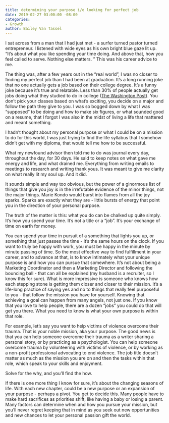 ```yaml
---
title: determining your purpose i/o looking for perfect job
date: 2019-02-27 03:00:00 -08:00
categories:
- Growth
author: Bailey Van Tassel
---
```


I sat across from a man that I had just met - a surfer turned pastor turned entrepreneur. I listened with wide eyes as his own bright blue gaze lit up. “It’s about what you like spending your time doing. And above that, how you feel called to serve. Nothing else matters. ” This was his career advice to me. 

The thing was, after a few years out in the “real world”, I was no closer to finding my perfect job than I had been at graduation. It’s a long running joke that no one actually gets a job based on their college degree. It’s a funny joke because it’s true and relatable. Less than 30% of people actually get jobs doing what they studied to do in college ([The Washington Post](https://www.washingtonpost.com/news/wonk/wp/2013/05/20/only-27-percent-of-college-grads-have-a-job-related-to-their-major/?noredirect=on&utm_term=.90d0723f97aa)). You don’t pick your classes based on what’s exciting, you decide on a major and follow the path they give to you. I was so bogged down by what I was “supposed” to be doing and how to make six figures, or what sounded good on a resume, that I forgot I was also in the midst of living a life that mattered and meant something. 

I hadn’t thought about my personal purpose or what I could be on a mission to do for this world, I was just trying to find the life syllabus that I somehow didn’t get with my diploma, that would tell me how to be successful.

What my newfound advisor then told me to do was journal every day, throughout the day, for 30 days. He said to keep notes on what gave me energy and life, and what drained me. Everything from writing emails to meetings to research and writing thank yous. It was meant to give me clarity on what really lit my soul up. And it did. 

It sounds simple and way too obvious, but the power of a ginormous list of things that give you joy is in the irrefutable evidence of the minor things, not the major things. Marie Kondo would burst into flames from all the joy sparks. Sparks are exactly what they are - little bursts of energy that point you in the direction of your personal purpose. 

The truth of the matter is this: what you do can be chalked up quite simply. It’s how you spend your time. It’s not a title or a “job”. It’s your exchange of time on earth for money. 

You can spend your time in pursuit of a something that lights you up, or something that just passes the time - it’s the same hours on the clock. If you want to truly be happy with work, you must be happy in the minute by minute passing of time. So the most effective way to find fulfillment in your career, and to advance at that, is to know intimately what your unique purpose is and how you can pursue that somewhere. It’s not about being a Marketing Coordinator and then a Marketing Director and following the bouncing ball - that can all be explained (my husband is a recruiter, so I know this for sure). What is more impressive is someone who knows how each stepping stone is getting them closer and closer to their mission. 
It’s a life-long practice of saying yes and no to things that really feel purposeful to you - that follow the mission you have for yourself. Knowing that achieving a goal can happen from many angels, not just one. If you know that you love to help people, there are a dozen “jobs” you could do that will get you there. What you need to know is what your own purpose is within that role. 

For example, let’s say you want to help victims of violence overcome their trauma. That is your noble mission, aka your purpose. The good news is that you can help someone overcome their trauma as a writer sharing a personal story, or by practicing as a psychologist. You can help someone overcome trauma by volunteering with victims of violence, or by working as a non-profit professional advocating to end violence. The job title doesn’t matter as much as the mission you are on and then the tasks within that role, which speak to your skills and enjoyment. 

Solve for the why, and you’ll find the how. 

If there is one more thing I know for sure, it’s about the changing seasons of life. With each new chapter, could be a new purpose or an expansion of your purpose - perhaps a pivot. You get to decide this. Many people have to make hard sacrifices as priorities shift, like having a baby or losing a parent. Many factors can determine when and how you pursue your mission, but you’ll never regret keeping that in mind as you seek out new opportunities and new chances to let your personal passion gift the world. 